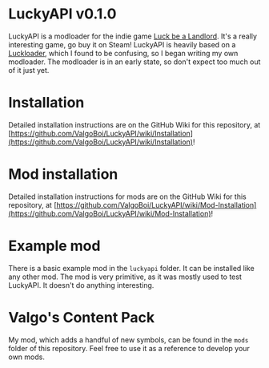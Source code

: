 # LuckyAPI v0.1.0

LuckyAPI is a modloader for the indie game [Luck be a Landlord](https://store.steampowered.com/app/1404850/Luck_be_a_Landlord/). It's a really interesting game, go buy it on Steam!
LuckyAPI is heavily based on a [Luckloader](https://github.com/FeldrinH/Luckloader), which I found to be confusing, so I began writing my own modloader. The modloader is in an early state, so don't expect too much out of it just yet.

# Installation
Detailed installation instructions are on the GitHub Wiki for this repository, at [https://github.com/ValgoBoi/LuckyAPI/wiki/Installation](https://github.com/ValgoBoi/LuckyAPI/wiki/Installation)!

# Mod installation
Detailed installation instructions for mods are on the GitHub Wiki for this repository, at [https://github.com/ValgoBoi/LuckyAPI/wiki/Mod-Installation](https://github.com/ValgoBoi/LuckyAPI/wiki/Mod-Installation)!

# Example mod
There is a basic example mod in the `luckyapi` folder. It can be installed like any other mod. The mod is very primitive, as it was mostly used to test LuckyAPI. It doesn't do anything interesting.

# Valgo's Content Pack
My mod, which adds a handful of new symbols, can be found in the `mods` folder of this repository. Feel free to use it as a reference to develop your own mods.